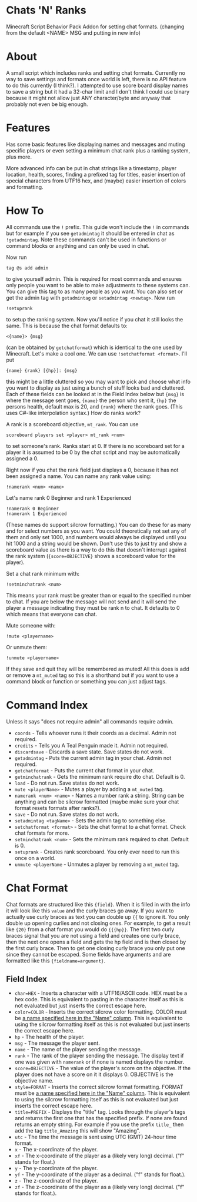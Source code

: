 # Chats 'N' Ranks
Minecraft Script Behavior Pack Addon for setting chat formats. (changing from the default &lt;NAME&gt; MSG and putting in new info)
# About
A small script which includes ranks and setting chat formats. Currently no way to save settings and formats once world is left, there is no API feature to do this currently (I think?). I attempted to use score board display names to save a string but it had a 32-char limit and I don't think I could use binary because it might not allow just ANY character/byte and anyway that probably not even be big enough.
# Features
Has some basic features like displaying names and messages and muting specific players or even setting a minimum chat rank plus a ranking system, plus more.

More advanced info can be put in chat strings like a timestamp, player location, health, scores, finding a prefixed tag for titles, easier insertion of special characters from UTF16 hex, and (maybe) easier insertion of colors and formatting.
# How To
All commands use the `!` prefix. This guide won't include the `!` in commands but for example if you see `getadmintag` it should be entered in chat as `!getadmintag`. Note these commands can't be used in functions or command blocks or anything and can only be used in chat.

Now run
```
tag @s add admin
```
to give yourself admin. This is required for most commands and ensures only people you want to be able to make adjustments to these systems can. You can give this tag to as many people as you want. You can also set or get the admin tag with `getadmintag` or `setadmintag <newtag>`. Now run
```
!setuprank
```
to setup the ranking system. Now you'll notice if you chat it still looks the same. This is because the chat format defaults to:
```
<{name}> {msg}
```
(can be obtained by `getchatformat`) which is identical to the one used by Minecraft. Let's make a cool one. We can use `!setchatformat <format>`. I'll put
```
{name} {rank} [{hp}]: {msg}
```
this might be a little cluttered so you may want to pick and choose what info you want to display as just using a bunch of stuff looks bad and cluttered. Each of these fields can be looked at in the Field Index below but `{msg}` is where the message sent goes, `{name}` the person who sent it, `{hp}` the persons health, default max is 20, and `{rank}` where the rank goes. (This uses C#-like interpolation syntax.) How do ranks work?

A rank is a scoreboard objective, `mt_rank`. You can use
```
scoreboard players set <player> mt_rank <num>
```
to set someone's rank. Ranks start at 0. If there is no scoreboard set for a player it is assumed to be 0 by the chat script and may be automatically assigned a 0.

Right now if you chat the rank field just displays a 0, because it has not been assigned a name. You can name any rank value using:
```
!namerank <num> <name>
```
Let's name rank 0 Beginner and rank 1 Experienced
```
!namerank 0 Beginner
!namerank 1 Experienced
```
(These names do support silcrow formatting.) You can do these for as many and for select numbers as you want. You could theoretically not set any of them and only set 1000, and numbers would always be displayed until you hit 1000 and a string would be shown. Don't use this to just try and show a scoreboard value as there is a way to do this that doesn't interrupt against the rank system (`{score=OBJECTIVE}` shows a scoreboard value for the player).

Set a chat rank minimum with:
```
!setminchatrank <num>
```
This means your rank must be greater than or equal to the specified number to chat. If you are below the message will not send and it will send the player a message indicating they must be rank n to chat. It defaults to 0 which means that everyone can chat.

Mute someone with:
```
!mute <playername>
```
Or unmute them:
```
!unmute <playername>
```
If they save and quit they will be remembered as muted! All this does is add or remove a `mt_muted` tag so this is a shorthand but if you want to use a command block or function or something you can just adjust tags.
# Command Index
Unless it says "does not require admin" all commands require admin.

- `coords` - Tells whoever runs it their coords as a decimal. Admin not required.
- `credits` - Tells you A Teal Penguin made it. Admin not required.
- `discardsave` - Discards a save state. Save states do not work.
- `getadmintag` - Puts the current admin tag in your chat. Admin not required.
- `getchatformat` - Puts the current chat format in your chat.
- `getminchatrank` - Gets the minimum rank require dto chat. Default is 0.
- `load` - Do not run. Save states do not work.
- `mute <playerName>` - Mutes a player by adding a `mt_muted` tag.
- `namerank <num> <name>` - Names a number rank a string. String can be anything and can be silcrow formatted (maybe make sure your chat format resets formats after ranks?).
- `save` - Do not run. Save states do not work.
- `setadmintag <tagName>` - Sets the admin tag to something else.
- `setchatformat <format>` - Sets the chat format to a chat format. Check chat formats for more.
- `setminchatrank <num>` - Sets the minimum rank required to chat. Default is 0.
- `setuprank` - Creates rank scoreboard. You only ever need to run this once on a world.
- `unmute <playerName` - Unmutes a player by removing a `mt_muted` tag.
# Chat Format
Chat formats are structured like this `{field}`. When it is filled in with the info it will look like this `value` and the curly braces go away. If you want to actually use curly braces as text you can double up `{{` to ignore it. You only double up opening curlies and not closing ones. For example, to get a result like `{20}` from a chat format you would do `{{{hp}}`. The first two curly braces signal that you are not using a field and creates one curly brace, then the next one opens a field and gets the hp field and is then closed by the first curly brace. Then to get one closing curly brace you only put one since they cannot be escaped. Some fields have arguments and are formatted like this `{fieldname=argument}`.
## Field Index
- `char=HEX` - Inserts a character with a UTF16/ASCII code. HEX must be a hex code. This is equivalent to pasting in the character itself as this is not evaluated but just inserts the correct escape here.
- `color=COLOR` - Inserts the correct silcrow color formatting. COLOR must be [a name specified here in the "Name" column](https://minecraft.fandom.com/wiki/Formatting_codes#Color_codes). This is equivalent to using the silcrow formatting itself as this is not evaluated but just inserts the correct escape here.
- `hp` - The health of the player.
- `msg` - The message the player sent.
- `name` - The name of the player sending the message.
- `rank` - The rank of the player sending the message. The display text if one was given with `namerank` or if none is named displays the number.
- `score=OBJECTIVE` - The value of the player's score on the objective. If the player does not have a score on it it displays 0. OBJECTIVE is the objective name.
- `style=FORMAT` - Inserts the correct silcrow format formatting. FORMAT must be [a name specified here in the "Name" column](https://minecraft.fandom.com/wiki/Formatting_codes#Formatting_codes). This is equivalent to using the silcrow formatting itself as this is not evaluated but just inserts the correct escape here.
- `title=PREFIX` - Displays the "title" tag. Looks through the player's tags and returns the first one that has the specified prefix. If none are found returns an empty string. For example if you use the prefix `title_` then add the tag `title_Amazing` this will show "Amazing".
- `utc` - The time the message is sent using UTC (GMT) 24-hour time format.
- `x` - The x-coordinate of the player.
- `xf` - The x-coordinate of the player as a (likely very long) decimal. ("f" stands for float.)
- `y` - The y-coordinate of the player.
- `yf` - The y-coordinate of the player as a decimal. ("f" stands for float.).
- `z` - The z-coordinate of the player.
- `zf` - The z-coordinate of the player as a (likely very long) decimal. ("f" stands for float.).
